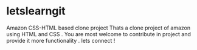 # letslearngit
Amazon CSS-HTML based clone project 
Thats a clone project of amazon using HTML and CSS . 
You are most welcome to contribute in project and provide it more functionality .
lets connect !
